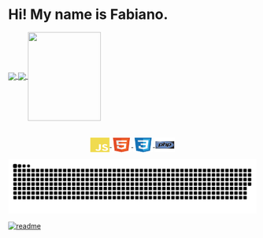 <h1> Hi! My name is Fabiano. </h1>

<div>
  <a href="https://github.com/fabianorauzer-egsys">
  <img height="180em"   align="center" src="https://github-readme-stats.vercel.app/api?username=fabianorauzer-egsys&show_icons=true&theme=react&include_all_commits=true&count_private=true"/>
  <img height="180em"  align="center" src="https://github-readme-stats.vercel.app/api/top-langs/?username=fabianorauzer-egsys&layout=compact&langs_count=7&theme=react" />

  <img align="center" width="148" height="180" src="https://media1.tenor.com/images/68e8337fb4eb7e40645d832c64762a8b/tenor.gif?itemid=19443613">
</div>
 <br>
<div  align="center"> 
  <div style="display: inline_block"><br>
  <img align="center" alt="Fabiano-Js" height="30" width="40" src="https://raw.githubusercontent.com/devicons/devicon/master/icons/javascript/javascript-plain.svg">
  <img align="center" alt="HTML" height="30" width="40" src="https://raw.githubusercontent.com/devicons/devicon/master/icons/html5/html5-original.svg">
  <img align="center" alt="CSS" height="30" width="40" src="https://raw.githubusercontent.com/devicons/devicon/master/icons/css3/css3-original.svg">
  <img align="center" alt="PHP" height="30" width="40" src="https://raw.githubusercontent.com/devicons/devicon/master/icons/php/php-original.svg">
     
</div>
 
  ![Snake animation](https://github.com/fabianorauzer-egsys/fabianorauzer-egsys/blob/output/github-contribution-grid-snake.svg)
 
</div>
 
[![readme](https://github-readme-stats.vercel.app/api/pin/?username=fabianorauzer-egsys&repo=fabianorauzer-egsys&theme=react)](https://github.com/fabianorauzer-egsys/fabianorauzer-egsys)
